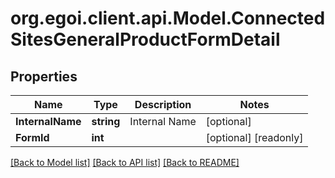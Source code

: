 
# org.egoi.client.api.Model.ConnectedSitesGeneralProductFormDetail

## Properties

Name | Type | Description | Notes
------------ | ------------- | ------------- | -------------
**InternalName** | **string** | Internal Name | [optional] 
**FormId** | **int** |  | [optional] [readonly] 

[[Back to Model list]](../README.md#documentation-for-models)
[[Back to API list]](../README.md#documentation-for-api-endpoints)
[[Back to README]](../README.md)


